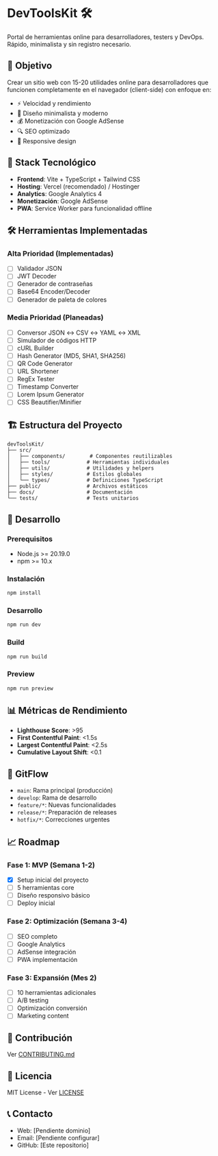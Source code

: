 # DevToolsKit 🛠️

Portal de herramientas online para desarrolladores, testers y DevOps. Rápido, minimalista y sin registro necesario.

## 🎯 Objetivo

Crear un sitio web con 15-20 utilidades online para desarrolladores que funcionen completamente en el navegador (client-side) con enfoque en:
- ⚡ Velocidad y rendimiento
- 🎨 Diseño minimalista y moderno
- 💰 Monetización con Google AdSense
- 🔍 SEO optimizado
- 📱 Responsive design

## 🚀 Stack Tecnológico

- **Frontend**: Vite + TypeScript + Tailwind CSS
- **Hosting**: Vercel (recomendado) / Hostinger
- **Analytics**: Google Analytics 4
- **Monetización**: Google AdSense
- **PWA**: Service Worker para funcionalidad offline

## 🛠️ Herramientas Implementadas

### Alta Prioridad (Implementadas)
- [ ] Validador JSON
- [ ] JWT Decoder
- [ ] Generador de contraseñas
- [ ] Base64 Encoder/Decoder
- [ ] Generador de paleta de colores

### Media Prioridad (Planeadas)
- [ ] Conversor JSON ↔ CSV ↔ YAML ↔ XML
- [ ] Simulador de códigos HTTP
- [ ] cURL Builder
- [ ] Hash Generator (MD5, SHA1, SHA256)
- [ ] QR Code Generator
- [ ] URL Shortener
- [ ] RegEx Tester
- [ ] Timestamp Converter
- [ ] Lorem Ipsum Generator
- [ ] CSS Beautifier/Minifier

## 🏗️ Estructura del Proyecto

```
devToolsKit/
├── src/
│   ├── components/        # Componentes reutilizables
│   ├── tools/            # Herramientas individuales
│   ├── utils/            # Utilidades y helpers
│   ├── styles/           # Estilos globales
│   └── types/            # Definiciones TypeScript
├── public/               # Archivos estáticos
├── docs/                 # Documentación
└── tests/                # Tests unitarios
```

## 🚦 Desarrollo

### Prerequisitos
- Node.js >= 20.19.0
- npm >= 10.x

### Instalación
```bash
npm install
```

### Desarrollo
```bash
npm run dev
```

### Build
```bash
npm run build
```

### Preview
```bash
npm run preview
```

## 📊 Métricas de Rendimiento

- **Lighthouse Score**: >95
- **First Contentful Paint**: <1.5s
- **Largest Contentful Paint**: <2.5s
- **Cumulative Layout Shift**: <0.1

## 🔄 GitFlow

- `main`: Rama principal (producción)
- `develop`: Rama de desarrollo
- `feature/*`: Nuevas funcionalidades
- `release/*`: Preparación de releases
- `hotfix/*`: Correcciones urgentes

## 📈 Roadmap

### Fase 1: MVP (Semana 1-2)
- [x] Setup inicial del proyecto
- [ ] 5 herramientas core
- [ ] Diseño responsivo básico
- [ ] Deploy inicial

### Fase 2: Optimización (Semana 3-4)
- [ ] SEO completo
- [ ] Google Analytics
- [ ] AdSense integración
- [ ] PWA implementación

### Fase 3: Expansión (Mes 2)
- [ ] 10 herramientas adicionales
- [ ] A/B testing
- [ ] Optimización conversión
- [ ] Marketing content

## 🤝 Contribución

Ver [CONTRIBUTING.md](./CONTRIBUTING.md)

## 📄 Licencia

MIT License - Ver [LICENSE](./LICENSE)

## 📞 Contacto

- Web: [Pendiente dominio]
- Email: [Pendiente configurar]
- GitHub: [Este repositorio]